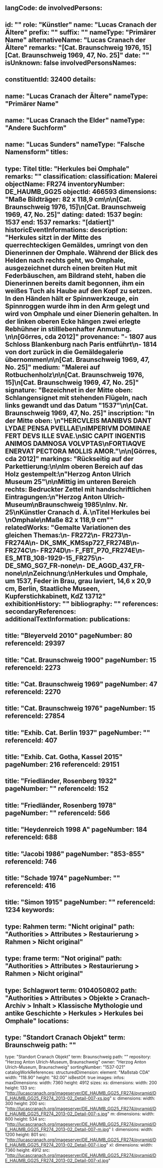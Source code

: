 langCode: de
involvedPersons: 
 - 
   id: ""
  role: "Künstler"
  name: "Lucas Cranach der Ältere"
  prefix: ""
  suffix: ""
  nameType: "Primärer Name"
  alternativeName: "Lucas Cranach der Ältere"
  remarks: "[Cat. Braunschweig 1976, 15] [Cat. Braunschweig 1969, 47, No. 25]"
  date: ""
  isUnknown: false
involvedPersonsNames: 
 - 
   constituentId: 32400
  details: 
   - 
   name: "Lucas Cranach der Ältere"
    nameType: "Primärer Name"
   - 
   name: "Lucas Cranach the Elder"
    nameType: "Andere Suchform"
   - 
   name: "Lucas Sunders"
    nameType: "Falsche Namensform"
titles: 
 - 
   type: Titel
  title: "Herkules bei Omphale"
  remarks: ""
classification: 
 classification: Malerei
objectName: FR274
inventoryNumber: DE_HAUMB_GG25
objectId: 466593
dimensions: "Maße Bildträger: 82 x 118,9 cm\n\n[Cat. Braunschweig 1976, 15]\n[Cat. Braunschweig 1969, 47, No. 25]"
dating: 
 dated: 1537
 begin: 1537
 end: 1537
 remarks: "[datiert]"
 historicEventInformations: 
description: "Herkules sitzt in der Mitte des querrechteckigen Gemäldes, umringt von den Dienerinnen der Omphale. Während der Blick des Helden nach rechts geht, wo Omphale, ausgezeichnet durch einen breiten Hut mit Federbäuschen, am Bildrand steht, haben die Dienerinnen bereits damit begonnen, ihm ein weißes Tuch als Haube auf den Kopf zu setzen. In den Händen hält er Spinnwerkzeuge, ein Spinnroggen wurde ihm in den Arm gelegt und wird von Omphale und einer Dienerin gehalten. In der linken oberen Ecke hängen zwei erlegte Rebhühner in stilllebenhafter Anmutung. \n\n[Görres, cda 2012]"
provenance: "- 1807 aus Schloss Blankenburg nach Paris entführt\n- 1814 von dort zurück in die Gemäldegalerie übernommen\n\n[Cat. Braunschweig 1969, 47, No. 25]"
medium: "Malerei auf Rotbuchenholz\n\n[Cat. Braunschweig 1976, 15]\n[Cat. Braunschweig 1969, 47, No. 25]"
signature: "Bezeichnet in der Mitte oben: Schlangensignet mit stehenden Flügeln, nach links gewandt und das Datum \"1537\"\n\n[Cat. Braunschweig 1969, 47, No. 25]"
inscription: "In der Mitte oben: \n\"HERCVLEIS MANIBVS DANT LYDAE PENSA PVELLAE\nIMPERIVM DOMINAE FERT DEVS ILLE SVAE.\nSIC CAPIT INGENTIS ANIMOS DAMNOSA VOLVPTAS\nFORTIAQVE ENERVAT PECTORA MOLLIS AMOR.\"\n\n[Görres, cda 2012]"
markings: "Rückseitig auf der Parkettierung:\n\nIm oberen Bereich auf das Holz gestempelt:\n\"Herzog Anton Ulrich Museum 25\"\n\nMittig im unteren Bereich rechts: Bedruckter Zettel mit handschriftlichen Eintragungen:\n\"Herzog Anton Ulrich-Museum\nBraunschweig 1985\nInv. Nr. 25\nKünstler Cranach d. Ä.\nTitel Herkules bei \nOmphale\nMaße 82 x 118,9 cm\""
relatedWorks: "Gemalte Variationen des gleichen Themas:\n- FR272\n- FR273\n- FR274A\n- DK_SMK_KMSsp727_FR274B\n- FR274C\n- FR274D\n- F_FBT_P70_FR274E\n- ES_MTB_108-1929-15_FR275\n- DE_SMG_SG7_FR-none\n- DE_AGGD_437_FR-none\n\nZeichnung:\nHerkules und Omphale, um 1537, Feder in Brau, grau laviert, 14,6 x 20,9 cm, Berlin, Staatliche Museen, Kupferstichkabinett, KdZ 13712"
exhibitionHistory: ""
bibliography: ""
references: 
secondaryReferences: 
additionalTextInformation: 
publications: 
 - 
   title: "Bleyerveld 2010"
  pageNumber: 80
  referenceId: 29397
 - 
   title: "Cat. Braunschweig 1900"
  pageNumber: 15
  referenceId: 2273
 - 
   title: "Cat. Braunschweig 1969"
  pageNumber: 47
  referenceId: 2270
 - 
   title: "Cat. Braunschweig 1976"
  pageNumber: 15
  referenceId: 27854
 - 
   title: "Exhib. Cat. Berlin 1937"
  pageNumber: ""
  referenceId: 407
 - 
   title: "Exhib. Cat. Gotha, Kassel 2015"
  pageNumber: 216
  referenceId: 29151
 - 
   title: "Friedländer, Rosenberg 1932"
  pageNumber: ""
  referenceId: 152
 - 
   title: "Friedländer, Rosenberg 1978"
  pageNumber: ""
  referenceId: 566
 - 
   title: "Heydenreich 1998 A"
  pageNumber: 184
  referenceId: 688
 - 
   title: "Jacobi 1986"
  pageNumber: "853-855"
  referenceId: 746
 - 
   title: "Schade 1974"
  pageNumber: ""
  referenceId: 416
 - 
   title: "Simon 1915"
  pageNumber: ""
  referenceId: 1234
keywords: 
 - 
   type: Rahmen
  term: "Nicht original"
  path: "Authorities > Attributes > Restaurierung > Rahmen > Nicht original"
 - 
   type: frame
  term: "Not original"
  path: "Authorities > Attributes > Restaurierung > Rahmen > Nicht original"
 - 
   type: Schlagwort
  term: 0104050802
  path: "Authorities > Attributes > Objekte > Cranach-Archiv > Inhalt > Klassische Mythologie und antike Geschichte > Herkules > Herkules bei Omphale"
locations: 
 - 
   type: "Standort Cranach Objekt"
  term: Braunschweig
  path: ""
 - 
   type: "Standort Cranach Objekt"
  term: Braunschweig
  path: ""
repository: "Herzog Anton Ulrich-Museum, Braunschweig"
owner: "Herzog Anton Ulrich-Museum, Braunschweig"
sortingNumber: "1537-021"
catalogWorkReferences: 
structuredDimension: 
 element: "Maßstab CDA"
 width: "118.90"
 height: "82.00"
isBestOf: true
images: 
 infos: 
  maxDimensions: 
   width: 7360
   height: 4912
 sizes: 
  xs: 
   dimensions: 
    width: 200
    height: 133
   src: "http://lucascranach.org/imageserver/DE_HAUMB_GG25_FR274/pyramid/DE_HAUMB_GG25_FR274_2013-02_Detail-007-xs.jpg"
  s: 
   dimensions: 
    width: 300
    height: 200
   src: "http://lucascranach.org/imageserver/DE_HAUMB_GG25_FR274/pyramid/DE_HAUMB_GG25_FR274_2013-02_Detail-007-s.jpg"
  m: 
   dimensions: 
    width: 800
    height: 534
   src: "http://lucascranach.org/imageserver/DE_HAUMB_GG25_FR274/pyramid/DE_HAUMB_GG25_FR274_2013-02_Detail-007-m.jpg"
  l: 
   dimensions: 
    width: 1200
    height: 801
   src: "http://lucascranach.org/imageserver/DE_HAUMB_GG25_FR274/pyramid/DE_HAUMB_GG25_FR274_2013-02_Detail-007-l.jpg"
  xl: 
   dimensions: 
    width: 7360
    height: 4912
   src: "http://lucascranach.org/imageserver/DE_HAUMB_GG25_FR274/pyramid/DE_HAUMB_GG25_FR274_2013-02_Detail-007-xl.jpg"
